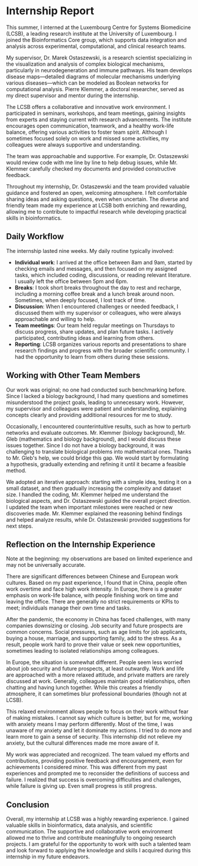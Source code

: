 # Internship Report

This summer, I interned at the Luxembourg Centre for Systems Biomedicine (LCSB), a leading research institute at the University of Luxembourg. I joined the Bioinformatics Core group, which supports data integration and analysis across experimental, computational, and clinical research teams.

My supervisor, Dr. Marek Ostaszewski, is a research scientist specializing in the visualization and analysis of complex biological mechanisms, particularly in neurodegeneration and immune pathways. His team develops disease maps—detailed diagrams of molecular mechanisms underlying various diseases—which can be modeled as Boolean networks for computational analysis. Pierre Klemmer, a doctoral researcher, served as my direct supervisor and mentor during the internship.

The LCSB offers a collaborative and innovative work environment. I participated in seminars, workshops, and team meetings, gaining insights from experts and staying current with research advancements. The institute encourages open communication, teamwork, and a healthy work-life balance, offering various activities to foster team spirit. Although I sometimes focused solely on work and missed some activities, my colleagues were always supportive and understanding.

The team was approachable and supportive. For example, Dr. Ostaszewski would review code with me line by line to help debug issues, while Mr. Klemmer carefully checked my documents and provided constructive feedback.

Throughout my internship, Dr. Ostaszewski and the team provided valuable guidance and fostered an open, welcoming atmosphere. I felt comfortable sharing ideas and asking questions, even when uncertain. The diverse and friendly team made my experience at LCSB both enriching and rewarding, allowing me to contribute to impactful research while developing practical skills in bioinformatics.

## Daily Workflow

The internship lasted nine weeks. My daily routine typically involved:
- **Individual work**: I arrived at the office between 8am and 9am, started by checking emails and messages, and then focused on my assigned tasks, which included coding, discussions, or reading relevant literature. I usually left the office between 5pm and 6pm.
- **Breaks**: I took short breaks throughout the day to rest and recharge, including a morning coffee break and a lunch break around noon. Sometimes, when deeply focused, I lost track of time.
- **Discussion**: When I encountered challenges or needed feedback, I discussed them with my supervisor or colleagues, who were always approachable and willing to help.
- **Team meetings**: Our team held regular meetings on Thursdays to discuss progress, share updates, and plan future tasks. I actively participated, contributing ideas and learning from others.
- **Reporting**: LCSB organizes various reports and presentations to share research findings and progress with the broader scientific community. I had the opportunity to learn from others during these sessions.

## Working with Other Team Members

Our work was original; no one had conducted such benchmarking before. Since I lacked a biology background, I had many questions and sometimes misunderstood the project goals, leading to unnecessary work. However, my supervisor and colleagues were patient and understanding, explaining concepts clearly and providing additional resources for me to study.

Occasionally, I encountered counterintuitive results, such as how to perturb networks and evaluate outcomes. Mr. Klemmer (biology background), Mr. Gleb (mathematics and biology background), and I would discuss these issues together. Since I do not have a biology background, it was challenging to translate biological problems into mathematical ones. Thanks to Mr. Gleb's help, we could bridge this gap. We would start by formulating a hypothesis, gradually extending and refining it until it became a feasible method.

We adopted an iterative approach: starting with a simple idea, testing it on a small dataset, and then gradually increasing the complexity and dataset size. I handled the coding, Mr. Klemmer helped me understand the biological aspects, and Dr. Ostaszewski guided the overall project direction. I updated the team when important milestones were reached or new discoveries made. Mr. Klemmer explained the reasoning behind findings and helped analyze results, while Dr. Ostaszewski provided suggestions for next steps.

## Reflection on the Internship Experience

Note at the beginning: my observations are based on limited experience and may not be universally accurate.

There are significant differences between Chinese and European work cultures. Based on my past experience, I found that in China, people often work overtime and face high work intensity. In Europe, there is a greater emphasis on work-life balance, with people finishing work on time and leaving the office. There are generally no strict requirements or KPIs to meet; individuals manage their own time and tasks.

After the pandemic, the economy in China has faced challenges, with many companies downsizing or closing. Job security and future prospects are common concerns. Social pressures, such as age limits for job applicants, buying a house, marriage, and supporting family, add to the stress. As a result, people work hard to prove their value or seek new opportunities, sometimes leading to isolated relationships among colleagues.

In Europe, the situation is somewhat different. People seem less worried about job security and future prospects, at least outwardly. Work and life are approached with a more relaxed attitude, and private matters are rarely discussed at work. Generally, colleagues maintain good relationships, often chatting and having lunch together. While this creates a friendly atmosphere, it can sometimes blur professional boundaries (though not at LCSB).

This relaxed environment allows people to focus on their work without fear of making mistakes. I cannot say which culture is better, but for me, working with anxiety means I may perform differently. Most of the time, I was unaware of my anxiety and let it dominate my actions. I tried to do more and learn more to gain a sense of security. This internship did not relieve my anxiety, but the cultural differences made me more aware of it.

My work was appreciated and recognized. The team valued my efforts and contributions, providing positive feedback and encouragement, even for achievements I considered minor. This was different from my past experiences and prompted me to reconsider the definitions of success and failure. I realized that success is overcoming difficulties and challenges, while failure is giving up. Even small progress is still progress.

## Conclusion

Overall, my internship at LCSB was a highly rewarding experience. I gained valuable skills in bioinformatics, data analysis, and scientific communication. The supportive and collaborative work environment allowed me to thrive and contribute meaningfully to ongoing research projects. I am grateful for the opportunity to work with such a talented team and look forward to applying the knowledge and skills I acquired during this internship in my future endeavors.